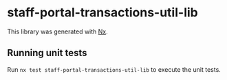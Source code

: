 # staff-portal-transactions-util-lib

This library was generated with [Nx](https://nx.dev).

## Running unit tests

Run `nx test staff-portal-transactions-util-lib` to execute the unit tests.
